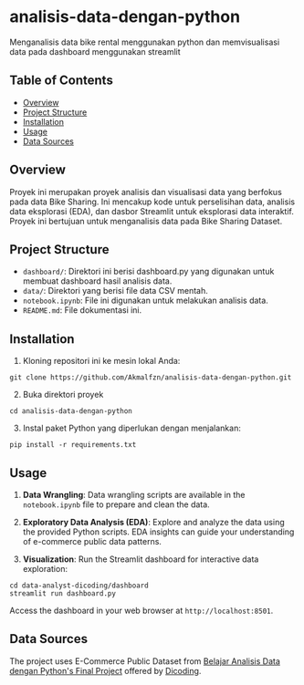 # analisis-data-dengan-python
Menganalisis data bike rental menggunakan python dan memvisualisasi data pada dashboard menggunakan streamlit

## Table of Contents
- [Overview](#overview)
- [Project Structure](#project-structure)
- [Installation](#installation)
- [Usage](#usage)
- [Data Sources](#data-sources)

## Overview
Proyek ini merupakan proyek analisis dan visualisasi data yang berfokus pada data Bike Sharing. Ini mencakup kode untuk perselisihan data, analisis data eksplorasi (EDA), dan dasbor Streamlit untuk eksplorasi data interaktif. Proyek ini bertujuan untuk menganalisis data pada Bike Sharing Dataset.

## Project Structure
- `dashboard/`: Direktori ini berisi dashboard.py yang digunakan untuk membuat dashboard hasil analisis data.
- `data/`: Direktori yang berisi file data CSV mentah.
- `notebook.ipynb`: File ini digunakan untuk melakukan analisis data.
- `README.md`: File dokumentasi ini.

## Installation
1. Kloning repositori ini ke mesin lokal Anda:
```
git clone https://github.com/Akmalfzn/analisis-data-dengan-python.git
```
2. Buka direktori proyek
```
cd analisis-data-dengan-python
```
3. Instal paket Python yang diperlukan dengan menjalankan:
```
pip install -r requirements.txt
```

## Usage
1. **Data Wrangling**: Data wrangling scripts are available in the `notebook.ipynb` file to prepare and clean the data.

2. **Exploratory Data Analysis (EDA)**: Explore and analyze the data using the provided Python scripts. EDA insights can guide your understanding of e-commerce public data patterns.

3. **Visualization**: Run the Streamlit dashboard for interactive data exploration:

```
cd data-analyst-dicoding/dashboard
streamlit run dashboard.py
```
Access the dashboard in your web browser at `http://localhost:8501`.

## Data Sources
The project uses E-Commerce Public Dataset from [Belajar Analisis Data dengan Python's Final Project](https://drive.google.com/file/d/1MsAjPM7oKtVfJL_wRp1qmCajtSG1mdcK/view) offered by [Dicoding](https://www.dicoding.com/).
